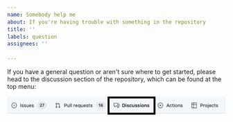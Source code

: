 ```yaml
---
name: Somebody help me
about: If you're having trouble with something in the repository
title: ''
labels: question
assignees: ''

---
```

If you have a general question or aren't sure where to get started, please head to the discussion section of the repository, which can be found at the top menu:

![](discussion_link.png)
